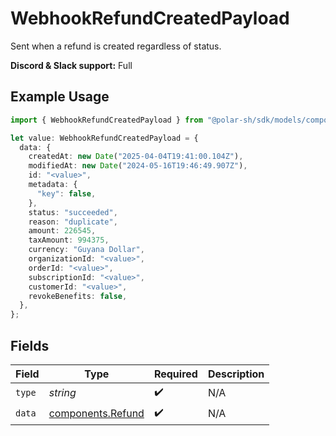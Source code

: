 # WebhookRefundCreatedPayload

Sent when a refund is created regardless of status.

**Discord & Slack support:** Full

## Example Usage

```typescript
import { WebhookRefundCreatedPayload } from "@polar-sh/sdk/models/components/webhookrefundcreatedpayload.js";

let value: WebhookRefundCreatedPayload = {
  data: {
    createdAt: new Date("2025-04-04T19:41:00.104Z"),
    modifiedAt: new Date("2024-05-16T19:46:49.907Z"),
    id: "<value>",
    metadata: {
      "key": false,
    },
    status: "succeeded",
    reason: "duplicate",
    amount: 226545,
    taxAmount: 994375,
    currency: "Guyana Dollar",
    organizationId: "<value>",
    orderId: "<value>",
    subscriptionId: "<value>",
    customerId: "<value>",
    revokeBenefits: false,
  },
};
```

## Fields

| Field                                                  | Type                                                   | Required                                               | Description                                            |
| ------------------------------------------------------ | ------------------------------------------------------ | ------------------------------------------------------ | ------------------------------------------------------ |
| `type`                                                 | *string*                                               | :heavy_check_mark:                                     | N/A                                                    |
| `data`                                                 | [components.Refund](../../models/components/refund.md) | :heavy_check_mark:                                     | N/A                                                    |